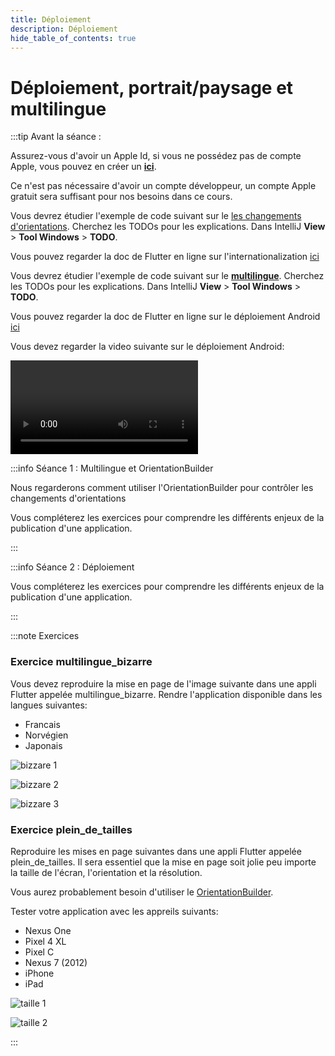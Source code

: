 ```yaml
---
title: Déploiement
description: Déploiement
hide_table_of_contents: true
---
```


# Déploiement, portrait/paysage et multilingue

<Row>

<Column>

:::tip Avant la séance :

Assurez-vous d'avoir un Apple Id, si vous ne possédez pas de compte Apple, vous pouvez en créer un **[ici](https://appleid.apple.com/account)**.

Ce n'est pas nécessaire d'avoir un compte développeur, un compte Apple gratuit sera suffisant pour nos besoins dans ce cours.

Vous devrez étudier l'exemple de code suivant sur le [les changements d'orientations](https://github.com/departement-info-cem/5N6-mobile-2-Nouveau/tree/main/code/portrait_paysage). Cherchez les TODOs pour les explications. Dans IntelliJ **View** > **Tool Windows** > **TODO**.

Vous pouvez regarder la doc de Flutter en ligne sur l'internationalization [ici](https://flutter.dev/docs/development/accessibility-and-localization/internationalization)

Vous devrez étudier l'exemple de code suivant sur le **[multilingue](https://github.com/departement-info-cem/5N6-mobile-2-Nouveau/tree/main/code/multiling)**. Cherchez les TODOs pour les explications. Dans IntelliJ **View** > **Tool Windows** > **TODO**.

Vous pouvez regarder la doc de Flutter en ligne sur le déploiement Android [ici](https://flutter.dev/docs/deployment/android)

Vous devez regarder la video suivante sur le déploiement Android:

<Video url="https://youtu.be/jm_cKADnNqc" />

:::

</Column>

<Column>

:::info Séance 1 : Multilingue et OrientationBuilder

Nous regarderons comment utiliser l'OrientationBuilder pour contrôler les changements d'orientations

Vous compléterez les exercices pour comprendre les différents enjeux de la publication d'une application.

:::

:::info Séance 2 : Déploiement

Vous compléterez les exercices pour comprendre les différents enjeux de la publication d'une application.

:::

</Column>

</Row>

:::note Exercices

### Exercice multilingue_bizarre

Vous devez reproduire la mise en page de l'image suivante dans une appli Flutter appelée multilingue_bizarre. Rendre l'application disponible dans les langues suivantes:

- Francais
- Norvégien
- Japonais

<Row>

<Column>

![bizzare 1](_07-deploiement/biz1.png)

</Column>

<Column>

![bizzare 2](_07-deploiement/biz2.png)

</Column>

<Column>

![bizzare 3](_07-deploiement/biz3.png)

</Column>

</Row>

### Exercice plein_de_tailles

Reproduire les mises en page suivantes dans une appli Flutter appelée plein_de_tailles. Il sera essentiel que la mise en page soit jolie peu importe la taille de l'écran, l'orientation et la résolution.

Vous aurez probablement besoin d'utiliser le [OrientationBuilder](https://flutter.dev/docs/cookbook/design/orientation).

Tester votre application avec les appreils suivants:

- Nexus One
- Pixel 4 XL
- Pixel C
- Nexus 7 (2012)
- iPhone
- iPad

<Row>

<Column size="3">

![taille 1](_07-deploiement/taille1.png)

</Column>

<Column size="9">

![taille 2](_07-deploiement/taille2.png)

</Column>

</Row>

:::
